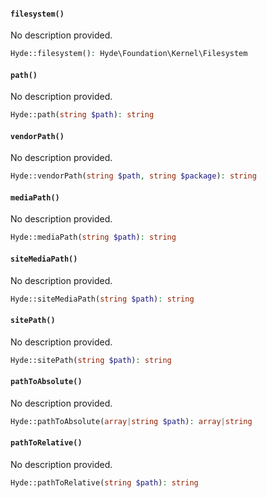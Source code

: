 <section id="hyde-kernel-filesystem-methods">

<!-- Start generated docs for Hyde\Foundation\Concerns\ForwardsFilesystem -->
<!-- Generated by HydePHP DocGen script at 2024-07-26 14:30:44 in 0.13ms -->

#### `filesystem()`

No description provided.

```php
Hyde::filesystem(): Hyde\Foundation\Kernel\Filesystem
```

#### `path()`

No description provided.

```php
Hyde::path(string $path): string
```

#### `vendorPath()`

No description provided.

```php
Hyde::vendorPath(string $path, string $package): string
```

#### `mediaPath()`

No description provided.

```php
Hyde::mediaPath(string $path): string
```

#### `siteMediaPath()`

No description provided.

```php
Hyde::siteMediaPath(string $path): string
```

#### `sitePath()`

No description provided.

```php
Hyde::sitePath(string $path): string
```

#### `pathToAbsolute()`

No description provided.

```php
Hyde::pathToAbsolute(array|string $path): array|string
```

#### `pathToRelative()`

No description provided.

```php
Hyde::pathToRelative(string $path): string
```

<!-- End generated docs for Hyde\Foundation\Concerns\ForwardsFilesystem -->

</section>

